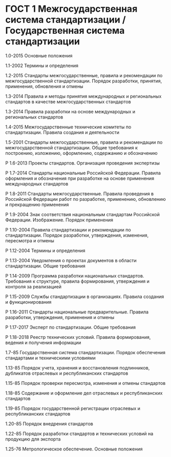 # ГОСТ 1 Межгосударственная система стандартизации / Государственная система стандартизации

1.0-2015 Основные положения

1.1-2002 Термины и определения

1.2-2015 Стандарты межгосударственные, правила и рекомендации по межгосударственной стандартизации. Порядок разработки, принятия, применения, обновления и отмены

1.3-2014 Правила и методы принятия международных и региональных стандартов в качестве межгосударственных стандартов

1.3-2014 Правила разработки на основе международных и региональных стандартов

1.4-2015 Межгосударственные технические комитеты по стандартизации. Правила создания и деятельности

1.5-2001 Стандарты межгосударственные, правила и рекомендации по межгосударственной стандартизации. Общие требования к построению, изложению, оформлению, содержанию и обозначению


Р 1.6-2013 Проекты стандартов. Организация проведения экспертизы

Р 1.7-2014 Стандарты национальные Российской Федерации. Правила оформления и обозначения при разработке на основе применения международных стандартов

Р 1.8-2011 Стандарты межгосударственные. Правила проведения в Российской Федерации работ по разработке, применению, обновлению и прекращению применения

Р 1.9-2004 Знак соответствия национальным стандартам Российской Федерации. Изображение. Порядок применения

Р 1.10-2004 Правила стандартизации и рекомендации по стандартизации. Порядок разработки, утверждения, изменения, пересмотра и отмены

Р 1.12-2004 Термины и определения

Р 1.13-2004 Уведомления о проектах документов в области стандартизации. Общие требования

Р 1.14-2009 Программа разработки национальных стандартов. Требования к структуре, правила формирования, утверждения и контроля за реализацией

Р 1.15-2009 Службы стандартизации в организациях. Правила создания и функционирования

Р 1.16-2011 Стандарты национальные предварительные. Правила разработки, утверждения, применения и отмены

Р 1.17-2017 Эксперт по стандартизации. Общие требования

Р 1.18-2018 Реестр технических условий. Правила формирования, ведения и получения информации


1.7-85 Государственная система стандартизации. Порядок обеспечения стандартами и техническими условиями

1.13-85 Порядок учета, хранения и восстановления подлинников, дубликатов отраслевых и республиканских стандартов

1.15-85 Порядок проверки пересмотра, изменения и отмены стандартов

1.18-85 Содержание и оформление дел отраслевых и республиканских стандартов

1.19-85 Порядок государственной регистрации отраслевых и республиканских стандартов

1.20-85 Порядок внедрения стандартов

1.22-85 Порядок разработки стандартов и технических условий на продукцию для экспорта

1.25-76 Метрологическое обеспечение. Основные положения
